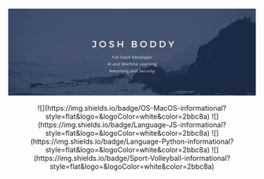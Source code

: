 [![Header](./banner.png "Header")](https://joshboddy.com/)

<div align="center">
![](https://img.shields.io/badge/OS-MacOS-informational?style=flat&logo=<LOGO_NAME>&logoColor=white&color=2bbc8a) ![](https://img.shields.io/badge/Language-JS-informational?style=flat&logo=<LOGO_NAME>&logoColor=white&color=2bbc8a) ![](https://img.shields.io/badge/Language-Python-informational?style=flat&logo=<LOGO_NAME>&logoColor=white&color=2bbc8a) ![](https://img.shields.io/badge/Sport-Volleyball-informational?style=flat&logo=<LOGO_NAME>&logoColor=white&color=2bbc8a)
</div>


